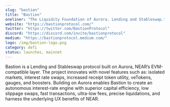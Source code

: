 ```yaml
---
slug: "bastion"
title: "Bastion"
oneliner: "The Liquidity Foundation of Aurora. Lending and Stableswap."
website: "https://bastionprotocol.com/"
twitter: "https://twitter.com/BastionProtocol"
discord: "https://discord.com/invite/bastionprotocol"
medium: "https://bastionprotocol.medium.com/"
logo: /img/bastion-logo.png
category: defi
status: launches, mainnet
---
```


Bastion is a Lending and Stableswap protocol built on Aurora, NEAR’s EVM-compatible layer. The project innovates with novel features such as: isolated markets, interest rate swaps, increased receipt token utility, veTokens, gauges, and boosters. Building on Aurora enables Bastion to create an autonomous interest-rate engine with superior capital efficiency, low slippage swaps, fast transactions, ultra-low fees, precise liquidations, and harness the underlying UX benefits of NEAR.
